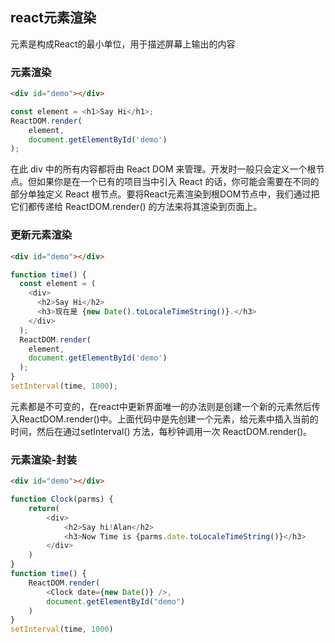 ## react元素渲染

元素是构成React的最小单位，用于描述屏幕上输出的内容
### 元素渲染
```html
<div id="demo"></div>
```
```Javascript
const element = <h1>Say Hi</h1>;
ReactDOM.render(
    element,
    document.getElementById('demo')
);
```
在此 div 中的所有内容都将由 React DOM 来管理。开发时一般只会定义一个根节点。但如果你是在一个已有的项目当中引入 React 的话，你可能会需要在不同的部分单独定义 React 根节点。要将React元素渲染到根DOM节点中，我们通过把它们都传递给 ReactDOM.render() 的方法来将其渲染到页面上。
### 更新元素渲染
```html
<div id="demo"></div>
```
```JavaScript
function time() {
  const element = (
    <div>
      <h2>Say Hi</h2>
      <h3>现在是 {new Date().toLocaleTimeString()}.</h3>
    </div>
  );
  ReactDOM.render(
    element,
    document.getElementById('demo')
  );
}
setInterval(time, 1000);
```
元素都是不可变的，在react中更新界面唯一的办法则是创建一个新的元素然后传入ReactDOM.render()中。上面代码中是先创建一个元素，给元素中插入当前的时间，然后在通过setInterval() 方法，每秒钟调用一次 ReactDOM.render()。
### 元素渲染-封装
```html
<div id="demo"></div>
```
```JavaScript
function Clock(parms) {
    return(
        <div>
            <h2>Say hi!Alan</h2>
            <h3>Now Time is {parms.date.toLocaleTimeString()}</h3>
        </div>
    )
}
function time() {
    ReactDOM.render(
        <Clock date={new Date()} />,
        document.getElementById("demo")
    )
}
setInterval(time, 1000)
```
